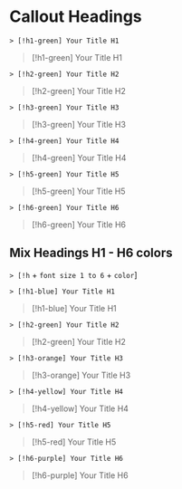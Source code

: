 # Callout Headings

`> [!h1-green] Your Title H1`
> [!h1-green] Your Title H1 

`> [!h2-green] Your Title H2`
> [!h2-green] Your Title H2

`> [!h3-green] Your Title H3`
> [!h3-green] Your Title H3

`> [!h4-green] Your Title H4`
> [!h4-green] Your Title H4

`> [!h5-green] Your Title H5`
> [!h5-green] Your Title H5

`> [!h6-green] Your Title H6`
> [!h6-green] Your Title H6


## Mix Headings H1 - H6 colors
`> [!h` + `font size 1 to 6` + `color`]

`> [!h1-blue] Your Title H1`
> [!h1-blue] Your Title H1 

`> [!h2-green] Your Title H2`
> [!h2-green] Your Title H2

`> [!h3-orange] Your Title H3`
> [!h3-orange] Your Title H3

`> [!h4-yellow] Your Title H4`
> [!h4-yellow] Your Title H4

`> [!h5-red] Your Title H5`
> [!h5-red] Your Title H5

`> [!h6-purple] Your Title H6`
> [!h6-purple] Your Title H6
